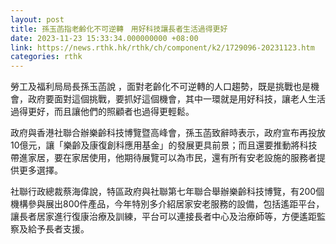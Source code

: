 ```yaml
---
layout: post
title: 孫玉菡指老齡化不可逆轉　用好科技讓長者生活過得更好
date: 2023-11-23 15:33:34.000000000 +08:00
link: https://news.rthk.hk/rthk/ch/component/k2/1729096-20231123.htm
categories: rthk
---
```


勞工及福利局局長孫玉菡說 ，面對老齡化不可逆轉的人口趨勢，既是挑戰也是機會，政府要面對這個挑戰，要抓好這個機會，其中一環就是用好科技，讓老人生活過得更好，而且讓他們的照顧者也過得更輕鬆。

政府與香港社聯合辦樂齡科技博覽暨高峰會，孫玉菡致辭時表示，政府宣布再投放10億元，讓「樂齡及康復創科應用基金」的發展更具前景；而且還要推動將科技帶進家居，要在家居使用，他期待展覽可以為市民，還有所有安老設施的服務者提供更多選擇。

社聯行政總裁蔡海偉說，特區政府與社聯第七年聯合舉辦樂齡科技博覽，有200個機構參與展出800件產品，今年特別多介紹居家安老服務的設備，包括遙距平台，讓長者居家進行復康治療及訓練，平台可以連接長者中心及治療師等，方便遙距監察及給予長者支援。
